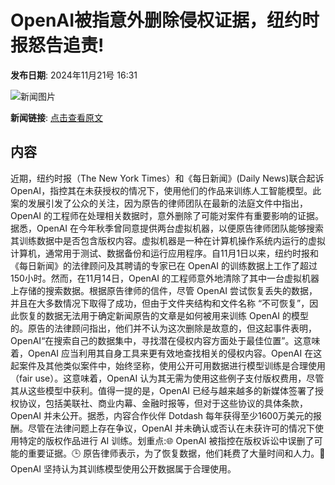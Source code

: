 # OpenAI被指意外删除侵权证据，纽约时报怒告追责!

**发布日期**: 2024年11月21号 16:31

![新闻图片](https://pic.chinaz.com/picmap/202005261133495794_7.jpg)

**新闻链接**: [点击查看原文](https://www.aibase.com/zh/news/13394)

## 内容

近期，纽约时报（The New York Times）和《每日新闻》(Daily News)联合起诉 OpenAI，指控其在未获授权的情况下，使用他们的作品来训练人工智能模型。此案的发展引发了公众的关注，因为原告的律师团队在最新的法庭文件中指出，OpenAI 的工程师在处理相关数据时，意外删除了可能对案件有重要影响的证据。据悉，OpenAI 在今年秋季曾同意提供两台虚拟机器，以便原告律师团队能够搜索其训练数据中是否包含版权内容。虚拟机器是一种在计算机操作系统内运行的虚拟计算机，通常用于测试、数据备份和运行应用程序。自11月1日以来，纽约时报和《每日新闻》的法律顾问及其聘请的专家已在 OpenAI 的训练数据上工作了超过150小时。然而，在11月14日，OpenAI 的工程师意外地清除了其中一台虚拟机器上存储的搜索数据。根据原告律师的信件，尽管 OpenAI 尝试恢复丢失的数据，并且在大多数情况下取得了成功，但由于文件夹结构和文件名称 “不可恢复”，因此恢复的数据无法用于确定新闻原告的文章是如何被用来训练 OpenAI 的模型的。原告的法律顾问指出，他们并不认为这次删除是故意的，但这起事件表明，OpenAI“在搜索自己的数据集中，寻找潜在侵权内容方面处于最佳位置”。这意味着，OpenAI 应当利用其自身工具来更有效地查找相关的侵权内容。OpenAI 在这起案件及其他类似案件中，始终坚称，使用公开可用数据进行模型训练是合理使用（fair use）。这意味着，OpenAI 认为其无需为使用这些例子支付版权费用，尽管其从这些模型中获利。值得一提的是，OpenAI 已经与越来越多的新媒体签署了授权协议，包括美联社、商业内幕、金融时报等，但对于这些协议的具体条款，OpenAI 并未公开。据悉，内容合作伙伴 Dotdash 每年获得至少1600万美元的报酬。尽管在法律问题上存在争议，OpenAI 并未确认或否认在未获许可的情况下使用特定的版权作品进行 AI 训练。划重点:🌐 OpenAI 被指控在版权诉讼中误删了可能的重要证据。🕒 原告律师表示，为了恢复数据，他们耗费了大量时间和人力。💼 OpenAI 坚持认为其训练模型使用公开数据属于合理使用。
